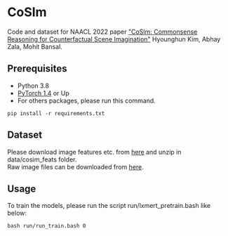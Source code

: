 # CoSIm
Code and dataset for NAACL 2022 paper ["CoSIm: Commonsense Reasoning for Counterfactual Scene Imagination"](https://arxiv.org/abs/2207.03961) Hyounghun Kim, Abhay Zala, Mohit Bansal.


## Prerequisites

- Python 3.8
- [PyTorch 1.4](http://pytorch.org/) or Up
- For others packages, please run this command.
```
pip install -r requirements.txt
```

## Dataset
Please download image features etc. from [here](https://drive.google.com/file/d/1hm-CKavVeKt0ixzKRfyxSrBqeey0tqRz/view?usp=sharing) and unzip in data/cosim_feats folder.<br>
Raw image files can be downloaded from [here](https://drive.google.com/file/d/10885IMFm4FF573WvWErjppQQ5coKKB5q/view?usp=share_link).
<br>
## Usage

To train the models, please run the script run/lxmert_pretrain.bash like below:
```
bash run/run_train.bash 0  
```
